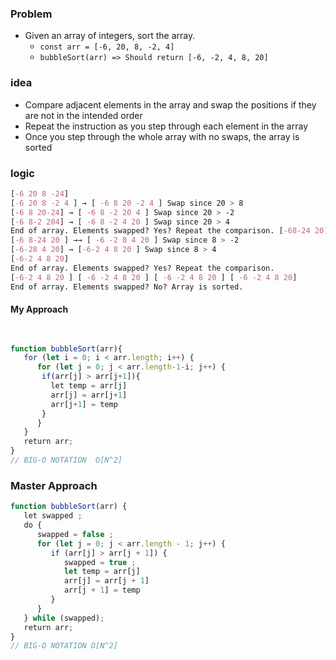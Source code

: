 ### Problem 
- Given an array of integers, sort the array.
   - `const arr = [-6, 20, 8, -2, 4]`
   - `bubbleSort(arr) => Should return [-6, -2, 4, 8, 20]`
  

### idea
- Compare adjacent elements in the array and swap the positions if they are not in the intended order
- Repeat the instruction as you step through each element in the array
- Once you step through the whole array with no swaps, the array is sorted

### logic
```scss
[-6 20 8 -24]
[-6 20 8 -2 4 ] → [ -6 8 20 -2 4 ] Swap since 20 > 8
[-6 8 20-24] → [ -6 8 -2 20 4 ] Swap since 20 > -2
[-6 8-2 204] → [ -6 8 -2 4 20 ] Swap since 20 > 4
End of array. Elements swapped? Yes? Repeat the comparison. [-68-24 20]
[-6 8-24 20 ] →→ [ -6 -2 8 4 20 ] Swap since 8 > -2
[-6-28 4 20] → [-6-2 4 8 20 ] Swap since 8 > 4
[-6-2 4 8 20]
End of array. Elements swapped? Yes? Repeat the comparison.
[-6-2 4 8 20 ] [ -6 -2 4 8 20 ] [ -6 -2 4 8 20 ] [ -6 -2 4 8 20]
End of array. Elements swapped? No? Array is sorted.
```



#### My Approach

```js
  

function bubbleSort(arr){
   for (let i = 0; i < arr.length; i++) {
      for (let j = 0; j < arr.length-1-i; j++) {
       if(arr[j] > arr[j+1]){
         let temp = arr[j]
         arr[j] = arr[j+1]
         arr[j+1] = temp
       }
      }
   }
   return arr;
}
// BIG-O NOTATION  O[N^2] 
```

### Master Approach  

```js
function bubbleSort(arr) {
   let swapped ;
   do {
      swapped = false ;
      for (let j = 0; j < arr.length - 1; j++) {
         if (arr[j] > arr[j + 1]) {
            swapped = true ;
            let temp = arr[j]
            arr[j] = arr[j + 1]
            arr[j + 1] = temp
         }
      }
   } while (swapped);
   return arr;
}
// BIG-O NOTATION O[N^2] 
```



